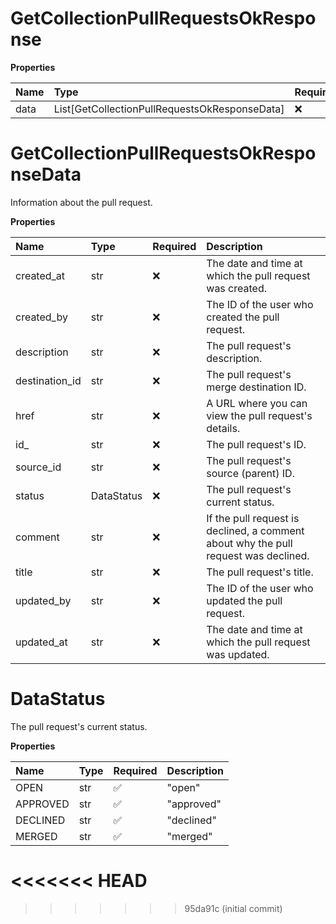 # GetCollectionPullRequestsOkResponse

**Properties**

| Name | Type                                          | Required | Description |
| :--- | :-------------------------------------------- | :------- | :---------- |
| data | List[GetCollectionPullRequestsOkResponseData] | ❌       |             |

# GetCollectionPullRequestsOkResponseData

Information about the pull request.

**Properties**

| Name           | Type       | Required | Description                                                                         |
| :------------- | :--------- | :------- | :---------------------------------------------------------------------------------- |
| created_at     | str        | ❌       | The date and time at which the pull request was created.                            |
| created_by     | str        | ❌       | The ID of the user who created the pull request.                                    |
| description    | str        | ❌       | The pull request's description.                                                     |
| destination_id | str        | ❌       | The pull request's merge destination ID.                                            |
| href           | str        | ❌       | A URL where you can view the pull request's details.                                |
| id\_           | str        | ❌       | The pull request's ID.                                                              |
| source_id      | str        | ❌       | The pull request's source (parent) ID.                                              |
| status         | DataStatus | ❌       | The pull request's current status.                                                  |
| comment        | str        | ❌       | If the pull request is declined, a comment about why the pull request was declined. |
| title          | str        | ❌       | The pull request's title.                                                           |
| updated_by     | str        | ❌       | The ID of the user who updated the pull request.                                    |
| updated_at     | str        | ❌       | The date and time at which the pull request was updated.                            |

# DataStatus

The pull request's current status.

**Properties**

| Name     | Type | Required | Description |
| :------- | :--- | :------- | :---------- |
| OPEN     | str  | ✅       | "open"      |
| APPROVED | str  | ✅       | "approved"  |
| DECLINED | str  | ✅       | "declined"  |
| MERGED   | str  | ✅       | "merged"    |
<<<<<<< HEAD
=======

<!-- This file was generated by liblab | https://liblab.com/ -->
>>>>>>> 95da91c (initial commit)
